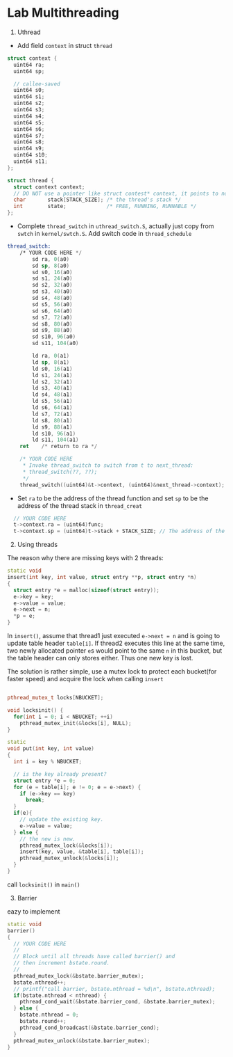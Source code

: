 # Lab Multithreading
1. Uthread

- Add field `context` in struct `thread`
```cpp
struct context {
  uint64 ra;
  uint64 sp;

  // callee-saved
  uint64 s0;
  uint64 s1;
  uint64 s2;
  uint64 s3;
  uint64 s4;
  uint64 s5;
  uint64 s6;
  uint64 s7;
  uint64 s8;
  uint64 s9;
  uint64 s10;
  uint64 s11;
};

struct thread {
  struct context context; 
  // DO NOT use a pointer like struct contest* context, it points to nowhere unless you malloc for it in thread_create
  char       stack[STACK_SIZE]; /* the thread's stack */
  int        state;             /* FREE, RUNNING, RUNNABLE */
};
```

- Complete `thread_switch` in `uthread_switch.S`, actually just copy from `swtch` in `kernel/swtch.S`. Add switch code in `thread_schedule`
```asm
thread_switch:
	/* YOUR CODE HERE */
        sd ra, 0(a0)
        sd sp, 8(a0)
        sd s0, 16(a0)
        sd s1, 24(a0)
        sd s2, 32(a0)
        sd s3, 40(a0)
        sd s4, 48(a0)
        sd s5, 56(a0)
        sd s6, 64(a0)
        sd s7, 72(a0)
        sd s8, 80(a0)
        sd s9, 88(a0)
        sd s10, 96(a0)
        sd s11, 104(a0)

        ld ra, 0(a1)
        ld sp, 8(a1)
        ld s0, 16(a1)
        ld s1, 24(a1)
        ld s2, 32(a1)
        ld s3, 40(a1)
        ld s4, 48(a1)
        ld s5, 56(a1)
        ld s6, 64(a1)
        ld s7, 72(a1)
        ld s8, 80(a1)
        ld s9, 88(a1)
        ld s10, 96(a1)
        ld s11, 104(a1)
	ret    /* return to ra */
```
```cpp
    /* YOUR CODE HERE
     * Invoke thread_switch to switch from t to next_thread:
     * thread_switch(??, ??);
     */
    thread_switch((uint64)&t->context, (uint64)&next_thread->context);
```

- Set `ra` to be the address of the thread function and set `sp` to be the address of the thread stack in `thread_creat`
```cpp
  // YOUR CODE HERE
  t->context.ra = (uint64)func;
  t->context.sp = (uint64)t->stack + STACK_SIZE; // The address of the bottom of t's stack is t->stack + STACK_SIZE
```

2. Using threads

The reason why there are missing keys with 2 threads:
```cpp
static void 
insert(int key, int value, struct entry **p, struct entry *n)
{
  struct entry *e = malloc(sizeof(struct entry));
  e->key = key;
  e->value = value;
  e->next = n;
  *p = e;
}
```
In `insert()`, assume that thread1 just executed `e->next = n` and is going to update table header `table[i]`.
If thread2 executes this line at the same time, two newly allocated pointer `e`s would point to the same `n`
in this bucket, but the table header can only stores either. Thus one new key is lost. 

The solution is rather simple, use a mutex lock to protect each bucket(for faster speed) and acquire the lock 
when calling `insert`

```cpp

pthread_mutex_t locks[NBUCKET];

void locksinit() {
  for(int i = 0; i < NBUCKET; ++i) 
    pthread_mutex_init(&locks[i], NULL);
}

static 
void put(int key, int value)
{
  int i = key % NBUCKET;

  // is the key already present?
  struct entry *e = 0;
  for (e = table[i]; e != 0; e = e->next) {
    if (e->key == key)
      break;
  }
  if(e){
    // update the existing key.
    e->value = value;
  } else {
    // the new is new.
    pthread_mutex_lock(&locks[i]);
    insert(key, value, &table[i], table[i]);
    pthread_mutex_unlock(&locks[i]);
  }
}
```

call `locksinit()` in `main()`

3. Barrier

eazy to implement
```cpp
static void 
barrier()
{
  // YOUR CODE HERE
  //
  // Block until all threads have called barrier() and
  // then increment bstate.round.
  //
  pthread_mutex_lock(&bstate.barrier_mutex);
  bstate.nthread++;
  // printf("call barrier, bstate.nthread = %d\n", bstate.nthread);
  if(bstate.nthread < nthread) {
    pthread_cond_wait(&bstate.barrier_cond, &bstate.barrier_mutex);
  } else {
    bstate.nthread = 0;
    bstate.round++;
    pthread_cond_broadcast(&bstate.barrier_cond);
  }
  pthread_mutex_unlock(&bstate.barrier_mutex);
}
```